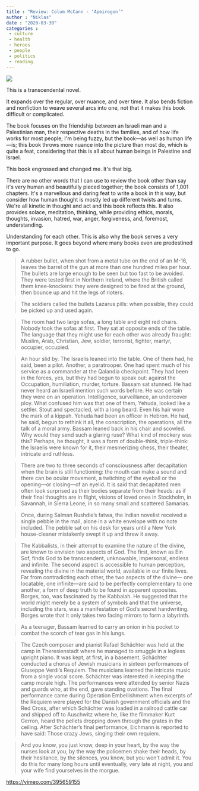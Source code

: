 ```yaml
---
title : "Review: Colum McCann - ‘Apeirogon’"
author : "Niklas"
date : "2020-03-30"
categories : 
 - culture
 - health
 - heroes
 - people
 - politics
 - reading
---
```


![](https://niklasblog.com/wp-content/9781400069606_IL_1_159df.jpg)

This is a transcendental novel.

It expands over the regular, over nuance, and over time. It also bends fiction and nonfiction to weave several arcs into one, not that it makes this book difficult or complicated.

The book focuses on the friendship between an Israeli man and a Palestinian man, their respective deaths in the families, and of how life works for most people; I'm being fuzzy, but the book—as well as human life—is; this book throws more nuance into the picture than most do, which is quite a feat, considering that this is all about human beings in Palestine and Israel.

This book engrossed and changed me. It's that big.

There are no other words that I can use to review the book other than say it's very human and beautifully pieced together; the book consists of 1,001 chapters. It's a marvellous and daring feat to write a book in this way, but consider how human thought is mostly led up different twists and turns. We're all kinetic in thought and act and this book reflects this. It also provides solace, meditation, thinking, while providing ethics, morals, thoughts, invasion, hatred, war, anger, forgiveness, and, foremost, understanding.

Understanding for each other. This is also why the book serves a very important purpose. It goes beyond where many books even are predestined to go.

> A rubber bullet, when shot from a metal tube on the end of an M-16, leaves the barrel of the gun at more than one hundred miles per hour. The bullets are large enough to be seen but too fast to be avoided. They were tested first in Northern Ireland, where the British called them knee-knockers: they were designed to be fired at the ground, then bounce up and hit the legs of rioters.

> The soldiers called the bullets Lazarus pills: when possible, they could be picked up and used again.

> The room had two large sofas, a long table and eight red chairs. Nobody took the sofas at first. They sat at opposite ends of the table. The language that they might use for each other was already fraught: Muslim, Arab, Christian, Jew, soldier, terrorist, fighter, martyr, occupier, occupied.

> An hour slid by. The Israelis leaned into the table. One of them had, he said, been a pilot. Another, a paratrooper. One had spent much of his service as a commander at the Qalandia checkpoint. They had been in the forces, yes, but they had begun to speak out: against the Occupation, humiliation, murder, torture. Bassam sat stunned. He had never heard an Israeli mention such words before. He was certain they were on an operation. Intelligence, surveillance, an undercover ploy. What confused him was that one of them, Yehuda, looked like a settler. Stout and spectacled, with a long beard. Even his hair wore the mark of a kippah. Yehuda had been an officer in Hebron. He had, he said, begun to rethink it all, the conscription, the operations, all the talk of a moral army. Bassam leaned back in his chair and scowled. Why would they send such a glaring ruse? What kind of mockery was this? Perhaps, he thought, it was a form of double-think, triple-think: the Israelis were known for it, their mesmerizing chess, their theater, intricate and ruthless.

> There are two to three seconds of consciousness after decapitation when the brain is still functioning: the mouth can make a sound and there can be ocular movement, a twitching of the eyeball or the opening—or closing—of an eyelid. It is said that decapitated men often look surprised as their bodies separate from their heads: as if their final thoughts are in flight, visions of loved ones in Stockholm, in Savannah, in Sierra Leone, in so many small and scattered Samarias.

> Once, during Salman Rushdie’s fatwa, the Indian novelist received a single pebble in the mail, alone in a white envelope with no note included. The pebble sat on his desk for years until a New York house-cleaner mistakenly swept it up and threw it away.

> The Kabbalists, in their attempt to examine the nature of the divine, are known to envision two aspects of God. The first, known as Ein Sof, finds God to be transcendent, unknowable, impersonal, endless and infinite. The second aspect is accessible to human perception, revealing the divine in the material world, available in our finite lives. Far from contradicting each other, the two aspects of the divine— one locatable, one infinite—are said to be perfectly complementary to one another, a form of deep truth to be found in apparent opposites. Borges, too, was fascinated by the Kabbalah. He suggested that the world might merely be a system of symbols and that the universe, including the stars, was a manifestation of God’s secret handwriting. Borges wrote that it only takes two facing mirrors to form a labyrinth.

> As a teenager, Bassam learned to carry an onion in his pocket to combat the scorch of tear gas in his lungs.

> The Czech composer and pianist Rafael Schächter was held at the camp in Theresienstadt where he managed to smuggle in a legless upright piano. It was kept, at first, in a basement. Schächter conducted a chorus of Jewish musicians in sixteen performances of Giuseppe Verdi’s Requiem. The musicians learned the intricate music from a single vocal score. Schächter was interested in keeping the camp morale high. The performances were attended by senior Nazis and guards who, at the end, gave standing ovations. The final performance came during Operation Embellishment when excerpts of the Requiem were played for the Danish government officials and the Red Cross, after which Schächter was loaded in a railroad cattle car and shipped off to Auschwitz where he, like the filmmaker Kurt Gerron, heard the pellets dropping down through the grates in the ceiling. After Schächter’s final performance, Eichmann is reported to have said: Those crazy Jews, singing their own requiem.

> And you know, you just know, deep in your heart, by the way the nurses look at you, by the way the policemen shake their heads, by their hesitance, by the silences, you know, but you won’t admit it. You do this for many long hours until eventually, very late at night, you and your wife find yourselves in the morgue.

https://vimeo.com/395659155
